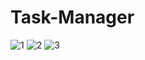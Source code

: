 # Task-Manager
![1](https://user-images.githubusercontent.com/62534255/102972418-07adcc80-4521-11eb-9a3e-f45ba0985e74.JPG)
![2](https://user-images.githubusercontent.com/62534255/102972593-4f345880-4521-11eb-8660-8f944695534b.JPG)
![3](https://user-images.githubusercontent.com/62534255/102972659-6a06cd00-4521-11eb-8e09-5557e08b2fc9.JPG)

